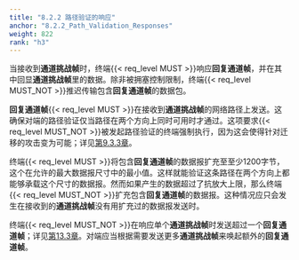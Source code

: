 ```yaml
---
title: "8.2.2 路径验证的响应"
anchor: "8.2.2_Path_Validation_Responses"
weight: 822
rank: "h3"
---
```


当接收到**通道挑战帧**时，终端{{< req_level MUST >}}响应**回复通道帧**，并在其中回显**通道挑战帧**里的数据。除非被拥塞控制限制，终端{{< req_level MUST_NOT >}}推迟传输包含**回复通道帧**的数据包。

**回复通道帧**{{< req_level MUST >}}在接收到**通道挑战帧**的网络路径上发送。这确保对端的路径验证仅当路径在两个方向上同时可用时才通过。这项要求{{< req_level MUST_NOT >}}被发起路径验证的终端强制执行，因为这会使得针对迁移的攻击变为可能；详见[第9.3.3章]()。

终端{{< req_level MUST >}}将包含**回复通道帧**的数据报扩充至至少1200字节，这个在允许的最大数据报尺寸中的最小值。这样就能验证这条路径在两个方向上都能够承载这个尺寸的数据报。然而如果产生的数据超过了抗放大上限，那么终端{{< req_level MUST_NOT >}}扩充包含**回复通道帧**的数据报。这种情况应只会发生在接收到的**通道挑战帧**没有用扩充过的数据报发送时。

终端{{< req_level MUST_NOT >}}在响应单个**通道挑战帧**时发送超过一个**回复通道帧**；详见[第13.3章]()。对端应当根据需要发送更多**通道挑战帧**来唤起额外的**回复通道帧**。
